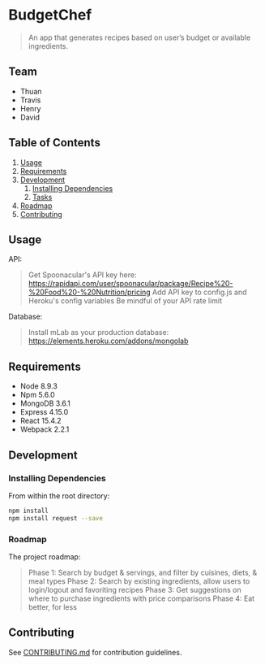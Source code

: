 # BudgetChef

> An app that generates recipes based on user’s budget or available ingredients.

## Team

  - Thuan
  - Travis
  - Henry
  - David

## Table of Contents

1. [Usage](#Usage)
1. [Requirements](#requirements)
1. [Development](#development)
    1. [Installing Dependencies](#installing-dependencies)
    1. [Tasks](#tasks)
1. [Roadmap](#roadmap)
1. [Contributing](#contributing)

## Usage
API:
> Get Spoonacular's API key here: https://rapidapi.com/user/spoonacular/package/Recipe%20-%20Food%20-%20Nutrition/pricing
> Add API key to config.js and Heroku's config variables
> Be mindful of your API rate limit

Database:
> Install mLab as your production database: https://elements.heroku.com/addons/mongolab


## Requirements

- Node 8.9.3
- Npm 5.6.0
- MongoDB 3.6.1
- Express 4.15.0
- React 15.4.2
- Webpack 2.2.1

## Development

### Installing Dependencies

From within the root directory:

```sh
npm install
npm install request --save

```

### Roadmap

The project roadmap:
> Phase 1: Search by budget & servings, and filter by cuisines, diets, & meal types
> Phase 2: Search by existing ingredients, allow users to login/logout and favoriting recipes
> Phase 3: Get suggestions on where to purchase ingredients with price comparisons
> Phase 4: Eat better, for less

## Contributing

See [CONTRIBUTING.md](CONTRIBUTING.md) for contribution guidelines.
